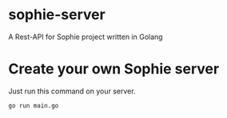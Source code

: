 # sophie-server
A Rest-API for Sophie project written in Golang 

# Create your own Sophie server
Just run this command on your server.

```bash
go run main.go
```
